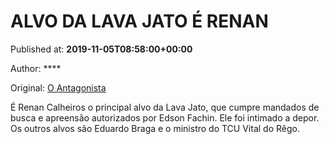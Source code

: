 
# ALVO DA LAVA JATO É RENAN

Published at: **2019-11-05T08:58:00+00:00**

Author: ****

Original: [O Antagonista](https://www.oantagonista.com/brasil/alvo-da-lava-jato-e-renan/)

É Renan Calheiros o principal alvo da Lava Jato, que cumpre mandados de busca e apreensão autorizados por Edson Fachin.
Ele foi intimado a depor.
Os outros alvos são Eduardo Braga e o ministro do TCU Vital do Rêgo.
 
